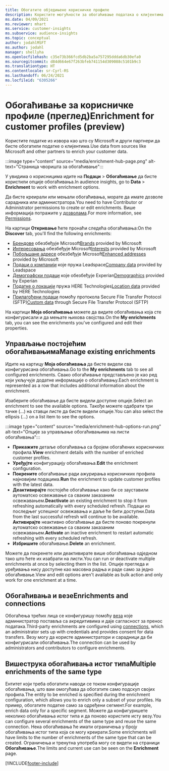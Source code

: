 ```yaml
---
title: Обогатите обједињене корисничке профиле
description: Користите могућности за обогаћивање података о клијентима.
ms.date: 04/09/2021
ms.reviewer: mhart
ms.service: customer-insights
ms.subservice: audience-insights
ms.topic: conceptual
author: jodahlMSFT
ms.author: jodahl
manager: shellyha
ms.openlocfilehash: c35e73b366fcd5db2ba5a757295ddda6db30efa0
ms.sourcegitcommit: d84d664e67f263bfeb741154d309088c5101b9c3
ms.translationtype: HT
ms.contentlocale: sr-Cyrl-RS
ms.lasthandoff: 06/24/2021
ms.locfileid: "6305266"
---
```

# <a name="enrichment-for-customer-profiles-preview"></a><span data-ttu-id="28bf8-103">Обогаћивање за корисничке профиле (преглед)</span><span class="sxs-lookup"><span data-stu-id="28bf8-103">Enrichment for customer profiles (preview)</span></span>

<span data-ttu-id="28bf8-104">Користите податке из извора као што су Microsoft и други партнери да бисте обогатили податке о клијентима.</span><span class="sxs-lookup"><span data-stu-id="28bf8-104">Use data from sources like Microsoft and other partners to enrich your customer data.</span></span>

:::image type="content" source="media/enrichment-hub-page.png" alt-text="Страница чворишта за обогаћивање":::

<span data-ttu-id="28bf8-106">У увидима о корисницима идите на **Подаци** > **Обогаћивање** да бисте користили опције обогаћивања.</span><span class="sxs-lookup"><span data-stu-id="28bf8-106">In audience insights, go to **Data** > **Enrichment** to work with enrichment options.</span></span>  

<span data-ttu-id="28bf8-107">Да бисте креирали или мењали обогаћивања, морате да имате дозволе сарадника или администратора.</span><span class="sxs-lookup"><span data-stu-id="28bf8-107">You need to have Contributor or Administrator permissions to create or edit enrichments.</span></span> <span data-ttu-id="28bf8-108">Више информација потражите у [дозволама](permissions.md).</span><span class="sxs-lookup"><span data-stu-id="28bf8-108">For more information, see [Permissions](permissions.md).</span></span>

<span data-ttu-id="28bf8-109">На картици **Откривање** ћете пронаћи следећа обогаћивања:</span><span class="sxs-lookup"><span data-stu-id="28bf8-109">On the **Discover** tab, you'll find the following enrichments:</span></span>

- <span data-ttu-id="28bf8-110">[Брендове](enrichment-microsoft.md) обезбеђује Microsoft</span><span class="sxs-lookup"><span data-stu-id="28bf8-110">[Brands](enrichment-microsoft.md) provided by Microsoft</span></span>
- <span data-ttu-id="28bf8-111">[Интересовања](enrichment-microsoft.md) обезбеђује Microsoft</span><span class="sxs-lookup"><span data-stu-id="28bf8-111">[Interests](enrichment-microsoft.md) provided by Microsoft</span></span>
- <span data-ttu-id="28bf8-112">[Побољшане адресе](enrichment-enhanced-addresses.md) обезбеђује Microsoft</span><span class="sxs-lookup"><span data-stu-id="28bf8-112">[Enhanced addresses](enrichment-enhanced-addresses.md) provided by Microsoft</span></span>
- <span data-ttu-id="28bf8-113">[Подаци о компанији](enrichment-leadspace.md) које пружа Leadspace</span><span class="sxs-lookup"><span data-stu-id="28bf8-113">[Company data](enrichment-leadspace.md) provided by Leadspace</span></span>
- <span data-ttu-id="28bf8-114">[Демографски подаци](enrichment-experian.md) које обезбеђује Experian</span><span class="sxs-lookup"><span data-stu-id="28bf8-114">[Demographics](enrichment-experian.md) provided by Experian</span></span>
- <span data-ttu-id="28bf8-115">[Податке о локацији](enrichment-here.md) пружа HERE Technologies</span><span class="sxs-lookup"><span data-stu-id="28bf8-115">[Location data](enrichment-here.md) provided by HERE Technologies</span></span>
- <span data-ttu-id="28bf8-116">[Прилагођени подаци](enrichment-SFTP-custom-import.md) помоћу протокола Secure File Transfer Protocol (SFTP)</span><span class="sxs-lookup"><span data-stu-id="28bf8-116">[Custom data](enrichment-SFTP-custom-import.md) through Secure File Transfer Protocol (SFTP)</span></span>

<span data-ttu-id="28bf8-117">На картици **Моја обогаћивања** можете да видите обогаћивања која сте конфигурисали и да мењате њихова својства.</span><span class="sxs-lookup"><span data-stu-id="28bf8-117">On the **My enrichments** tab, you can see the enrichments you've configured and edit their properties.</span></span>

## <a name="manage-existing-enrichments"></a><span data-ttu-id="28bf8-118">Управљање постојећим обогаћивањима</span><span class="sxs-lookup"><span data-stu-id="28bf8-118">Manage existing enrichments</span></span>

<span data-ttu-id="28bf8-119">Идите на картицу **Моја обогаћивања** да бисте видели сва конфигурисана обогаћивања.</span><span class="sxs-lookup"><span data-stu-id="28bf8-119">Go to the **My enrichments** tab to see all configured enrichments.</span></span> <span data-ttu-id="28bf8-120">Свако обогаћивање представљено је као ред који укључује додатне информације о обогаћивању.</span><span class="sxs-lookup"><span data-stu-id="28bf8-120">Each enrichment is represented as a row that includes additional information about the enrichment.</span></span>

<span data-ttu-id="28bf8-121">Изаберите обогаћивање да бисте видели доступне опције.</span><span class="sxs-lookup"><span data-stu-id="28bf8-121">Select an enrichment to see the available options.</span></span> <span data-ttu-id="28bf8-122">Такође можете одабрати три тачке (...) на ставци листе да бисте видели опције.</span><span class="sxs-lookup"><span data-stu-id="28bf8-122">You can also select the ellipsis (...) on a list item to see the options.</span></span>

:::image type="content" source="media/enrichment-hub-options-run.png" alt-text="Опције за управљање обогаћивањима на листи обогаћивања":::

- <span data-ttu-id="28bf8-124">**Прикажите** детаље обогаћивања са бројем обогаћених корисничких профила.</span><span class="sxs-lookup"><span data-stu-id="28bf8-124">**View** enrichment details with the number of enriched customer profiles.</span></span>
- <span data-ttu-id="28bf8-125">**Уређујте** конфигурацију обогаћивања.</span><span class="sxs-lookup"><span data-stu-id="28bf8-125">**Edit** the enrichment configuration.</span></span>
- <span data-ttu-id="28bf8-126">**Покрените** обогаћивање ради ажурирања корисничких профила најновијим подацима.</span><span class="sxs-lookup"><span data-stu-id="28bf8-126">**Run** the enrichment to update customer profiles with the latest data.</span></span>
- <span data-ttu-id="28bf8-127">**Деактивирајте** постојеће обогаћивање како би се зауставили аутоматско освежавање са сваким заказаним освежавањем.</span><span class="sxs-lookup"><span data-stu-id="28bf8-127">**Deactivate** an existing enrichment to stop it from refreshing automatically with every scheduled refresh.</span></span> <span data-ttu-id="28bf8-128">Подаци из последњег успешног освежавања и даље ће бити доступни.</span><span class="sxs-lookup"><span data-stu-id="28bf8-128">Data from the last successful refresh will continue to be available.</span></span> <span data-ttu-id="28bf8-129">**Активирајте** неактивно обогаћивање да бисте поново покренули аутоматско освежавање са сваким заказаним освежавањем.</span><span class="sxs-lookup"><span data-stu-id="28bf8-129">**Activate** an inactive enrichment to restart automatic refreshing with every scheduled refresh.</span></span>
- <span data-ttu-id="28bf8-130">**Избришите** обогаћивање.</span><span class="sxs-lookup"><span data-stu-id="28bf8-130">**Delete** an enrichment.</span></span>

<span data-ttu-id="28bf8-131">Можете да покренете или деактивирате више обогаћивања одједном тако што ћете их изабрати на листи.</span><span class="sxs-lookup"><span data-stu-id="28bf8-131">You can run or deactivate multiple enrichments at once by selecting them in the list.</span></span> <span data-ttu-id="28bf8-132">Опције прегледа и уређивања нису доступне као масовна радња и раде само за једно обогаћивање.</span><span class="sxs-lookup"><span data-stu-id="28bf8-132">View and edit options aren't available as bulk action and only work for one enrichment at a time.</span></span>

## <a name="enrichments-and-connections"></a><span data-ttu-id="28bf8-133">Обогаћивања и везе</span><span class="sxs-lookup"><span data-stu-id="28bf8-133">Enrichments and connections</span></span>

<span data-ttu-id="28bf8-134">Обогаћења трећих лица се конфигуришу помоћу [веза](connections.md) које администратор поставља са акредитивима и даје сагласност за пренос података.</span><span class="sxs-lookup"><span data-stu-id="28bf8-134">Third-party enrichments are configured using [connections](connections.md), which an administrator sets up with credentials and provides consent for data transfers.</span></span> <span data-ttu-id="28bf8-135">Везу могу да користе администратори и сарадници да би конфигурисали обогаћивања.</span><span class="sxs-lookup"><span data-stu-id="28bf8-135">The connection can be used by administrators and contributors to configure enrichments.</span></span>  

## <a name="multiple-enrichments-of-the-same-type"></a><span data-ttu-id="28bf8-136">Вишеструка обогаћивања истог типа</span><span class="sxs-lookup"><span data-stu-id="28bf8-136">Multiple enrichments of the same type</span></span>

<span data-ttu-id="28bf8-137">Ентитет који треба обогатити наводи се током конфигурације обогаћивања, што вам омогућава да обогатите само подскуп својих профила.</span><span class="sxs-lookup"><span data-stu-id="28bf8-137">The entity to be enriched is specified during the enrichment configuration, which allows you to enrich only a subset of your profiles.</span></span> <span data-ttu-id="28bf8-138">На пример, обогатите податке само за одређени сегмент.</span><span class="sxs-lookup"><span data-stu-id="28bf8-138">For example, enrich data only for a specific segment.</span></span> <span data-ttu-id="28bf8-139">Можете да конфигуришете неколико обогаћивања истог типа и да поново користите исту везу.</span><span class="sxs-lookup"><span data-stu-id="28bf8-139">You can configure several enrichments of the same type and reuse the same connection.</span></span> <span data-ttu-id="28bf8-140">Нека обогаћивања ће имати ограничења у броју обогаћивања истог типа која се могу креирати.</span><span class="sxs-lookup"><span data-stu-id="28bf8-140">Some enrichments will have limits to the number of enrichments of the same type that can be created.</span></span> <span data-ttu-id="28bf8-141">Ограничења и тренутна употреба могу се видети на страници **Обогаћивање**.</span><span class="sxs-lookup"><span data-stu-id="28bf8-141">The limits and current use can be seen on the **Enrichment** page.</span></span>

[!INCLUDE[footer-include](../includes/footer-banner.md)]
